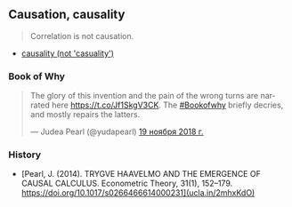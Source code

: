 ## Causation, causality 


> Correlation is not causation.

- [causality (not 'casuality')](https://chrisaulddotcom.wordpress.com/2013/10/08/remarks-on-chen-and-pearl-on-causality-in-econometrics-textbooks/)


### Book of Why


<blockquote class="twitter-tweet" data-lang="ru"><p lang="en" dir="ltr">The glory of this invention and the pain of the wrong turns are narrated here <a href="https://t.co/Jf1SkgV3CK">https://t.co/Jf1SkgV3CK</a>. The <a href="https://twitter.com/hashtag/Bookofwhy?src=hash&amp;ref_src=twsrc%5Etfw">#Bookofwhy</a> briefly decries, and mostly repairs the latters.</p>&mdash; Judea Pearl (@yudapearl) <a href="https://twitter.com/yudapearl/status/1064491031683461120?ref_src=twsrc%5Etfw">19 ноября 2018 г.</a></blockquote>


### History

- [Pearl, J. (2014). TRYGVE HAAVELMO AND THE EMERGENCE OF CAUSAL CALCULUS. Econometric Theory, 31(1), 152–179. https://doi.org/10.1017/s0266466614000231](ucla.in/2mhxKdO)

